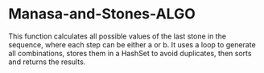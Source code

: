 # Manasa-and-Stones-ALGO

This function calculates all possible values of the last stone in the sequence, where each step can be either a or b. It uses a loop to generate all combinations, stores them in a HashSet to avoid duplicates, then sorts and returns the results.
